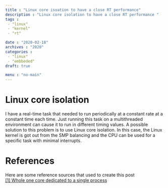 ```yaml
---
title : "Linux core isoation to have a close RT performance"
description : "Linux core isolation to have a close RT performance "
tags : 
 - "linux"
 - "kernel"
 - "rt"

date : "2020-02-18"
archives : "2020"
categories : 
 - "linux"
 - "embbeded"
draft: true

menu : "no-main"
---
```

# Linux core isolation
I have a real-time task that needed to run periodically at a constant rate at a constant time each time. Just running this task on a multithreaded environment can cause it to run in different timing values. A possible solution to this problem is to use Linux core isolation. In this case, the Linux kernel is got out from the SMP balancing and the CPU can be used for a specific task with minimal interrupts.  







# References
Here are some reference sources that used to create this post  
[[1] Whole one core dedicated to a single process](https://stackoverflow.com/questions/13583146/whole-one-core-dedicated-to-single-process) 
